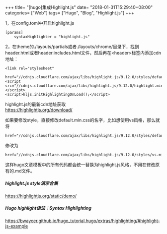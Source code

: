 +++
title= "[hugo]集成Highlight.js"
date= "2018-01-31T15:29:40+08:00"
categories= ["Web"]
tags= ["Hugo", "Blog", "Highlight.js"]
+++

1，在config.toml中开启highlight.js

    [params]
        syntaxHighlighter = "highlight.js"
             
2，在theme的./layouts/partials或者./layouts/chrome/目录下，找到header.html或者header.includes.html文件，然后再在\<header>标签内添加cdn地址：

    <link rel="stylesheet"
      href="//cdnjs.cloudflare.com/ajax/libs/highlight.js/9.12.0/styles/default.min.css">
    <script src="//cdnjs.cloudflare.com/ajax/libs/highlight.js/9.12.0/highlight.min.js"></script>
    <script>hljs.initHighlightingOnLoad();</script>
    
highlight.js的最新cdn地址获取  
https://highlightjs.org/download/

如果要修改style，直接修改default.min.css的名字，比如想使用vs风格，那么就将

    href="//cdnjs.cloudflare.com/ajax/libs/highlight.js/9.12.0/styles/default.min.css"
    
修改为

    href="//cdnjs.cloudflare.com/ajax/libs/highlight.js/9.12.0/styles/vs.min.css"
    
这样hugo文章模板中的所有代码都会统一替换为highlight.js风格，不用在修改原有的.md文件。
    
##### highlight.js style演示合集
https://highlightjs.org/static/demo/
  
##### Hugo highlight语法：Syntax Highlighting
https://bwaycer.github.io/hugo_tutorial.hugo/extras/highlighting/#highlight-js-example